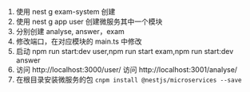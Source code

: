 1. 使用 nest g exam-system 创建
2. 使用 nest g app user 创建微服务其中一个模块
3. 分别创建 analyse, answer，exam
4. 修改端口，在对应模块的 main.ts 中修改
5. 启动 npm run start:dev user,npm run start exam,npm run start:dev answer
6. 访问 http://localhost:3000/user/ 访问 http://localhost:3001/analyse/
7. 在根目录安装微服务的包 `cnpm install @nestjs/microservices --save`

